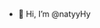 - 👋 Hi, I’m @natyyHy
<!---
natyyHy/natyyHy is a ✨ special ✨ repository because its `README.md` (this file) appears on your GitHub profile.
You can click the Preview link to take a look at your changes.
--->

